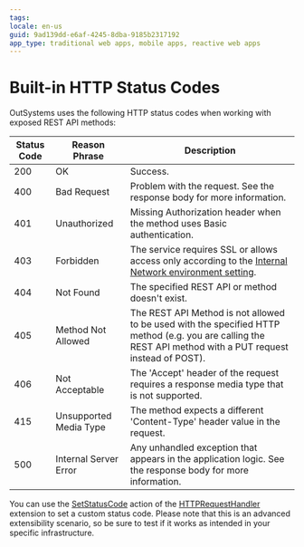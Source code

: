 ```yaml
---
tags: 
locale: en-us
guid: 9ad139dd-e6af-4245-8dba-9185b2317192
app_type: traditional web apps, mobile apps, reactive web apps
---
```


# Built-in HTTP Status Codes

OutSystems uses the following HTTP status codes when working with exposed REST API methods:

Status Code | Reason Phrase | Description  
---|---|---  
200 | OK | Success.  
400 | Bad Request | Problem with the request. See the response body for more information.  
401 | Unauthorized | Missing Authorization header when the method uses Basic authentication.  
403 | Forbidden | The service requires SSL or allows access only according to the [Internal Network environment setting](<../../../../develop/security/restrict-access-to-an-internal-network.md>).  
404 | Not Found | The specified REST API or method doesn't exist.  
405 | Method Not Allowed | The REST API Method is not allowed to be used with the specified HTTP method (e.g. you are calling the REST API method with a PUT request instead of POST).  
406 | Not Acceptable | The 'Accept' header of the request requires a response media type that is not supported.  
415 | Unsupported Media Type | The method expects a different 'Content-Type' header value in the request.  
500 | Internal Server Error | Any unhandled exception that appears in the application logic. See the response body for more information.  
  
You can use the [SetStatusCode](<../../../apis/auto/httprequesthandler-api.final.md#SetStatusCode>) action of the [HTTPRequestHandler](<../../../apis/auto/httprequesthandler-api.final.md>) extension to set a custom status code. Please note that this is an advanced extensibility scenario, so be sure to test if it works as intended in your specific infrastructure.
